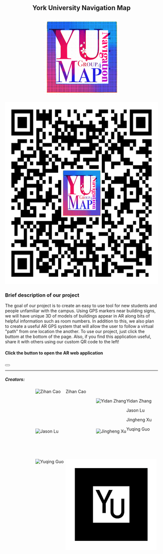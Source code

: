 <html lang="en">
    <head>
        <meta charset="utf-8">
        <meta content="width=device-width, initial-scale=1.0" name="viewport">
        <!-- <link rel="stylesheet" href="../assets/css/style.css"> -->
        <link href="website/assets/css/GroupProject4.css" rel="stylesheet" title="style" type="text/css">
        <script src="https://unpkg.com/@google/model-viewer/dist/model-viewer.min.js" type="module"></script>
        <title>
            YU Navigation Map
        </title>
    </head>
    <center>
        <body>
            <h2>
                York University Navigation Map
                <br>
                <br>
                <img height="250px" src="website/assets/GPLogo.png" width="250px"/>                   
            </h2>
        </body>
    </center>
    <img class="imgLeft" height="600px" src="website/assets/qrCode/YU-N.Mqr-code.png" width="600px"/>
    <h3 id="into">
        Brief description of our project
    </h3>
    <p>
        The goal of our project is to create an easy to use tool for new students and people unfamiliar with the campus. Using GPS markers near building signs, we will have unique 3D of models of buildings appear in AR along bits of helpful information such as room numbers. In addition to this, we also plan to create a useful AR GPS system that will allow the user to follow a virtual "path" from one location the another. To use our project, just click the buttom at the bottom of the page. Also, if you find this application useful, share it with others using our custom QR code to the left!
    </p>
    <!-- <p>The AR link in the website can guide students to get the route and building through GPS.</p> -->
    <body>
    	<model-viewer src="website/assets/models/LassondeBuilding.glb" camera-controls disable-zoom camera-orbit="305deg 90deg 2.5m" auto-rotate ios-src="assets/models/LassondeBuilding.usdz"> </model-viewer>
        <h4>
            Click the button to open the AR web application
        </h4>
        <button id="ar" onclick="openTab('website/pages/AR_GroupProject4.html')" type="button">
            <!-- Start AR -->
        </button>
        <hr>
        <h5>
            Creators:
        </h5>
        <p class="authors">
            <img src="https://freesvg.org/img/abstract-user-flat-4.png" alt="Zihan Cao" height="100px" width="100px" style="float: left; margin-left: 100px;">
            Zihan Cao 
        </p>
        <p class="authors">
            <img src="https://freesvg.org/img/abstract-user-flat-4.png" alt="Yidan Zhang" height="100px" width="100px" style="float: left; margin-left: 100px;">
            Yidan Zhang
        </p>
        <p class="authors">
            <img src="https://freesvg.org/img/abstract-user-flat-4.png" alt="Jason Lu" height="100px" width="100px" style="float: left; margin-left: 100px;">
            Jason Lu
        </p>
        <p class="authors">
            <img src="https://freesvg.org/img/abstract-user-flat-4.png" alt="Jingheng Xu" height="100px" width="100px" style="float: left; margin-left: 100px;">
            Jingheng Xu
        </p>
        <p class="authors">
            <img src="https://freesvg.org/img/abstract-user-flat-4.png" alt="Yuqing Guo" height="100px" width="100px" style="float: left; margin-left: 100px;">
            Yuqing Guo
        </p>
        <img class="imgRight" height="300px" src="website/assets/qrCode/pattern-YU_pattern.png" width="300px"/>
        <script>
        function openTab(url) {
                const link = document.createElement('a');
                link.href = url;
                link.target = '_blank';
                document.body.appendChild(link);
                link.click();
                link.remove();
            }
        </script>
        <a-marker preset="logo">
        </a-marker>
        <a-marker type="pattern" url="path/to/pattern-YU_pattern.patt">
        </a-marker>
    </body>
</html>